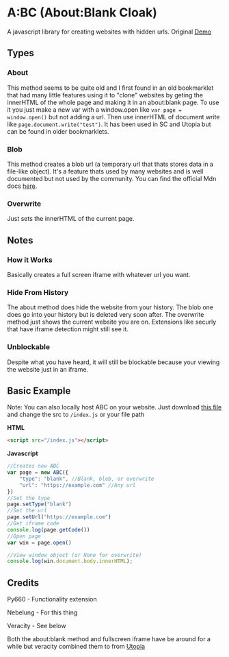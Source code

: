 # A:BC (About:Blank Cloak)
A javascript library for creating websites with hidden urls. Original [Demo](https://fognetwork.github.io/ABC)

## Types
### About
This method seems to be quite old and I first found in an old bookmarklet that had many little features using it to "clone" websites by geting the innerHTML of the whole page and making it in an about:blank page. To use it you just make a new var with a window.open like `var page = window.open()` but not adding a url. Then use innerHTML of document write like `page.document.write("test")`. It has been used in SC and Utopia but can be found in older bookmarklets.

### Blob
This method creates a blob url (a temporary url that thats stores data in a file-like object). It's a feature thats used by many websites and is well documented but not used by the community. You can find the official Mdn docs [here](https://developer.mozilla.org/en-US/docs/Web/API/Blob).

### Overwrite
Just sets the innerHTML of the current page.

## Notes
### How it Works
Basically creates a full screen iframe with whatever url you want.

### Hide From History
The about method does hide the website from your history. The blob one does go into your history but is deleted very soon after. The overwrite method just shows the current website you are on. Extensions like securly that have iframe detection might still see it.

### Unblockable
Despite what you have heard, it will still be blockable because your viewing the website just in an iframe.

## Basic Example
Note: You can also locally host ABC on your website. Just download [this file](https://github.com/py660/cloak/blob/main/index.js) and change the src to `/index.js` or your file path

**HTML**
```html
<script src="/index.js"></script>
```
**Javascript**
```js
//Creates new ABC
var page = new ABC({
    "type": "blank", //Blank, blob, or overwrite
    "url": "https://example.com" //Any url
})
//Set the type
page.setType("blank")
//Set the url
page.setUrl("https://example.com")
//Get iframe code
console.log(page.getCode())
//Open page
var win = page.open()

//View window object (or None for overwrite)
console.log(win.document.body.innerHTML);
```

## Credits
Py660 - Functionality extension

Nebelung - For this thing

Veracity - See below

Both the about:blank method and fullscreen iframe have be around for a while but veracity combined them to from [Utopia](https://discord.gg/hFZC5cgsmq)
